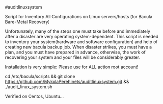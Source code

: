 #auditlinuxsystem

Script for Inventory All Configurations on Linux servers/hosts (for Bacula Bare-Metal Recovery)

Unfortunately, many of the steps one must take before and immediately after a disaster are very operating system-dependent. This script is needed to inventory your system(hardware and software configuration) and help of creating new bacula backup job. When disaster strikes, you must have a plan, and you must have prepared in advance, otherwise, the work of recovering your system and your files will be considerably greater.

Installation is very simple:
Please use for ALL action root account!

cd /etc/bacula/scripts && git clone https://github.com/MykolaPerehinets/auditlinuxsystem.git && ./audit_linux_system.sh


Verified on Centos, Ubuntu...

